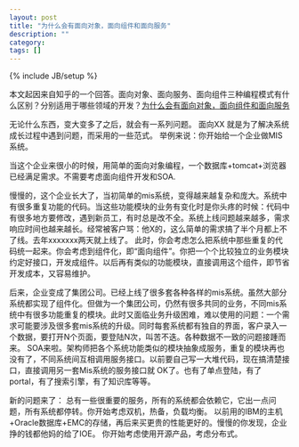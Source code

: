 ```yaml
---
layout: post
title: "为什么会有面向对象，面向组件和面向服务"
description: ""
category: 
tags: []
---
```

{% include JB/setup %}

本文起因来自知乎的一个回答。面向对象、面向服务、面向组件三种编程模式有什么区别？分别适用于哪些领域的开发？[为什么会有面向对象，面向组件和面向服务](http://www.zhihu.com/question/20478119) 

无论什么东西，变大变多了之后，就会有一系列问题。 
面向XX 就是为了解决系统成长过程中遇到问题，而采用的一些范式。 
举例来说：你开始给一个企业做MIS系统。 

当这个企业来很小的时候，用简单的面向对象编程，一个数据库+tomcat+浏览器已经满足需求。不需要考虑面向组件开发和SOA. 

慢慢的，这个企业长大了，当初简单的mis系统，变得越来越复杂和庞大。系统中有很多重复功能的代码。当这些功能模块的业务有变化时是你头疼的时候：代码中有很多地方要修改，遇到新员工，有时总是改不全。系统上线问题越来越多，需求响应时间也越来越长。经常被客户骂：他X的，这么简单的需求搞了半个月都上不了线。去年xxxxxxx两天就上线了。 
此时，你会考虑怎么把系统中那些重复的代码统一起来。你会考虑到组件化，即“面向组件”。你把一个个比较独立的业务模块约定好接口，开发成组件。以后再有类似的功能模块，直接调用这个组件，即节省开发成本，又容易维护。 

后来，企业变成了集团公司。已经上线了很多套各种各样的mis系统。虽然大部分系统都实现了组件化。但做为一个集团公司，仍然有很多共同的业务，不同mis系统中有很多功能重复的模块。此时又面临业务升级困难，难以使用的问题：一个需求可能要涉及很多套mis系统的升级。同时每套系统都有独自的界面，客户录入一个数据，要打开N个页面，要登陆N次，叫苦不迭。各种数据不一致的问题接踵而来。 
SOA来啦。架构师把各个系统功能类似的模块抽象成服务，重复的模块再也没有了，不同系统间互相调用服务接口。以前要自己写一大堆代码，现在搞清楚接口，直接调用另一套Mis系统的服务接口就 OK了。也有了单点登陆，有了portal，有了搜索引擎，有了知识库等等。 

新的问题来了： 
总有一些很重要的服务，所有的系统都会依赖它，它出一点问题，所有系统都停转。你开始考虑双机，热备，负载均衡。 
以前用的IBM的主机+Oracle数据库+EMC的存储，再后来买更贵的性能更好的。慢慢的你发现，企业挣的钱都他妈的给了IOE。 
你开始考虑使用开源产品，考虑分布式。
